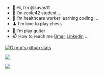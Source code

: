 - 👋 Hi, I’m @savas11
- 👀 I’m ecole42 student ...
- 🌱 I’m healthcare worker learning coding ...
- ♟️ I'm love to play chess
- 🎸 I'm play guitar
- 📫 How to reach me <a href="mailto:ozgursavas26@gmail.com">Gmail</a> <a href="https://www.linkedin.com/in/%C3%B6zg%C3%BCr-sava%C5%9F-525b5b15b/">Linkedin</a> ...
 

[![Özgür's github stats](https://github-readme-stats.vercel.app/api?username=savas11)](https://github.com/savas11/github-readme-stats)

![](https://komarev.com/ghpvc/?username=savas11)

![](https://hit.yhype.me/github/profile?user_id=51775407)
